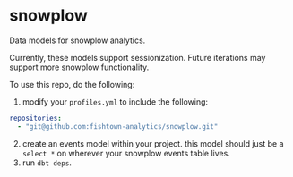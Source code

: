 # snowplow
Data models for snowplow analytics.

Currently, these models support sessionization. Future iterations may support more snowplow functionality.

To use this repo, do the following:

1. modify your `profiles.yml` to include the following:
```YAML
repositories:
  - "git@github.com:fishtown-analytics/snowplow.git"
```

2. create an events model within your project. this model should just be a `select *` on wherever your snowplow events table lives.
3. run `dbt deps`.

